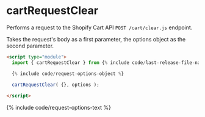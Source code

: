 # cartRequestClear

Performs a request to the Shopify Cart API `POST /cart/clear.js` endpoint.

Takes the request's body as a first parameter, the options object as the second parameter.

```html
<script type="module">
  import { cartRequestClear } from {% include code/last-release-file-name.html asset_url=true %}

  {% include code/request-options-object %}
    
  cartRequestClear( {}, options );

</script>
```

{% include code/request-options-text %}